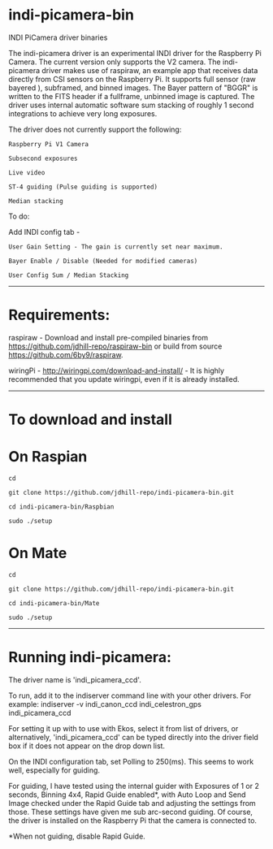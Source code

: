 # indi-picamera-bin
INDI PiCamera driver binaries

The indi-picamera driver is an experimental INDI driver for the Raspberry Pi Camera. The current version only supports the V2 camera. The indi-picamera driver makes use of raspiraw, an example app that receives data directly from CSI sensors on the Raspberry Pi. It supports full sensor (raw bayered ), subframed, and binned images. The Bayer pattern of "BGGR" is written to the FITS header if a fullframe, unbinned image is captured. The driver uses internal automatic software sum stacking of roughly 1 second integrations to achieve very long exposures.

The driver does not currently support the following:

	Raspberry Pi V1 Camera

	Subsecond exposures

	Live video

	ST-4 guiding (Pulse guiding is supported)

	Median stacking


To do:

Add INDI config tab -

	User Gain Setting - The gain is currently set near maximum.
	
	Bayer Enable / Disable (Needed for modified cameras)

	User Config Sum / Median Stacking

---------------------------------------------------------------------------------------------------------

# Requirements:

raspiraw - Download and install pre-compiled binaries from https://github.com/jdhill-repo/raspiraw-bin or build from source https://github.com/6by9/raspiraw.

wiringPi - http://wiringpi.com/download-and-install/ - It is highly recommended that you update wiringpi, even if it is already installed.

---------------------------------------------------------------------------------------------------------

# To download and install

# On Raspian

	cd

	git clone https://github.com/jdhill-repo/indi-picamera-bin.git

	cd indi-picamera-bin/Raspbian

	sudo ./setup


# On Mate

	cd

	git clone https://github.com/jdhill-repo/indi-picamera-bin.git

	cd indi-picamera-bin/Mate

	sudo ./setup

-------------------------------------------------------

# Running indi-picamera:

The driver name is 'indi_picamera_ccd'.

To run, add it to the indiserver command line with your other drivers. For example: indiserver -v indi_canon_ccd indi_celestron_gps indi_picamera_ccd

For setting it up with to use with Ekos, select it from list of drivers, or alternatively, 'indi_picamera_ccd' can be typed directly into the driver field box if it does not appear on the drop down list. 

On the INDI configuration tab, set Polling to 250(ms). This seems to work well, especially for guiding.

For guiding, I have tested using the internal guider with Exposures of 1 or 2 seconds, Binning 4x4, Rapid Guide enabled*, with Auto Loop and Send Image checked under the Rapid Guide tab and adjusting the settings from those. These settings have given me sub arc-second guiding. Of course, the driver is installed on the Raspberry Pi that the camera is connected to.

*When not guiding, disable Rapid Guide.

